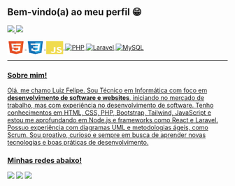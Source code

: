 ## Bem-vindo(a) ao meu perfil 😁

 <div>
   <a href="https://github.com/lzzsm">
   <img height="180em" src="https://github-readme-stats.vercel.app/api?username=lzzsm&show_icons=true&theme=tokyonight&include_all_commits=true&count_private=true"/>
   <img height="180em" src="https://github-readme-stats.vercel.app/api/top-langs/?username=lzzsm&layout=compact&langs_count=6&theme=tokyonight"/>
</div>
    
<div style="display: inline_block"><br>
  <img align="center" alt="HTML" height="30" width="40" src="https://raw.githubusercontent.com/devicons/devicon/master/icons/html5/html5-original.svg">
  <img align="center" alt="CSS" height="30" width="40" src="https://raw.githubusercontent.com/devicons/devicon/master/icons/css3/css3-original.svg">
  <img align="center" alt="Js" height="30" width="40" src="https://raw.githubusercontent.com/devicons/devicon/master/icons/javascript/javascript-plain.svg">
  <img align="center" alt="PHP" height="30" width="40" src="https://cdn.jsdelivr.net/gh/devicons/devicon@latest/icons/php/php-original.svg">
  <img align="center" alt="Laravel" height="30" width="40" src="https://cdn.jsdelivr.net/gh/devicons/devicon@latest/icons/laravel/laravel-original.svg">
  <img align="center" alt="MySQL" height="30" width="40" src="https://cdn.jsdelivr.net/gh/devicons/devicon@latest/icons/mysql/mysql-original.svg">
</div>
 
<hr>

### Sobre mim!

<p>Olá, me chamo Luiz Felipe. Sou Técnico em Informática com foco em <b>desenvolvimento de software e websites</b>, iniciando no mercado de trabalho, mas com experiência no desenvolvimento de software. Tenho conhecimentos em HTML, CSS, PHP, Bootstrap, Tailwind, JavaScript e estou me aprofundando em Node.js e frameworks como React e Laravel. Possuo experiência com diagramas UML e metodologias ágeis, como Scrum. Sou proativo, curioso e sempre em busca de aprender novas tecnologias e boas práticas de desenvolvimento.</p>
 
### Minhas redes abaixo!
 
<div> 
  <a href="https://www.instagram.com/luizz.basic/" target="_blank"><img src="https://img.shields.io/badge/-Instagram-%23E4405F?style=for-the-badge&logo=instagram&logoColor=white" target="_blank"></a>
  <a href = "mailto:zilomezm@gmail.com"><img src="https://img.shields.io/badge/-Gmail-%23333?style=for-the-badge&logo=gmail&logoColor=white" target="_blank"></a>
  <a href="https://www.linkedin.com/in/luiz-felipe-sanches-melozi-5b812b307/" target="_blank"><img src="https://img.shields.io/badge/-LinkedIn-%230077B5?style=for-the-badge&logo=linkedin&logoColor=white" target="_blank"></a>
</div>

